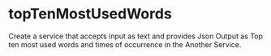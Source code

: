 # topTenMostUsedWords
Create a service that accepts input as text and provides Json Output as Top ten most used words and times of occurrence in the Another Service.
